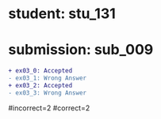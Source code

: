 # student: stu_131
# submission: sub_009

```diff
+ ex03_0: Accepted
- ex03_1: Wrong Answer
+ ex03_2: Accepted
- ex03_3: Wrong Answer
```
#incorrect=2
#correct=2
